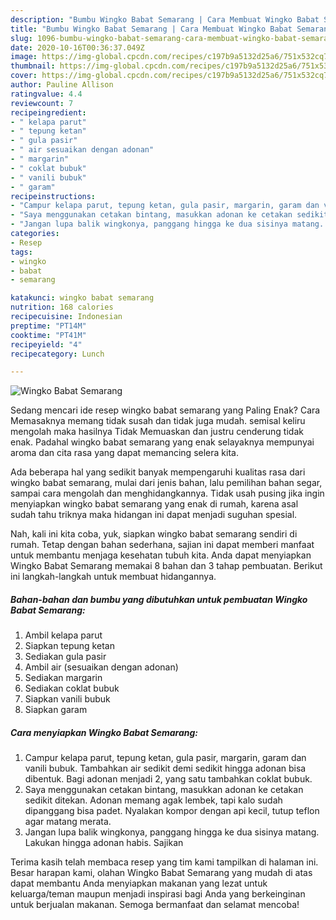 ```yaml
---
description: "Bumbu Wingko Babat Semarang | Cara Membuat Wingko Babat Semarang Yang Bisa Manjain Lidah"
title: "Bumbu Wingko Babat Semarang | Cara Membuat Wingko Babat Semarang Yang Bisa Manjain Lidah"
slug: 1096-bumbu-wingko-babat-semarang-cara-membuat-wingko-babat-semarang-yang-bisa-manjain-lidah
date: 2020-10-16T00:36:37.049Z
image: https://img-global.cpcdn.com/recipes/c197b9a5132d25a6/751x532cq70/wingko-babat-semarang-foto-resep-utama.jpg
thumbnail: https://img-global.cpcdn.com/recipes/c197b9a5132d25a6/751x532cq70/wingko-babat-semarang-foto-resep-utama.jpg
cover: https://img-global.cpcdn.com/recipes/c197b9a5132d25a6/751x532cq70/wingko-babat-semarang-foto-resep-utama.jpg
author: Pauline Allison
ratingvalue: 4.4
reviewcount: 7
recipeingredient:
- " kelapa parut"
- " tepung ketan"
- " gula pasir"
- " air sesuaikan dengan adonan"
- " margarin"
- " coklat bubuk"
- " vanili bubuk"
- " garam"
recipeinstructions:
- "Campur kelapa parut, tepung ketan, gula pasir, margarin, garam dan vanili bubuk. Tambahkan air sedikit demi sedikit hingga adonan bisa dibentuk. Bagi adonan menjadi 2, yang satu tambahkan coklat bubuk."
- "Saya menggunakan cetakan bintang, masukkan adonan ke cetakan sedikit ditekan. Adonan memang agak lembek, tapi kalo sudah dipanggang bisa padet. Nyalakan kompor dengan api kecil, tutup teflon agar matang merata."
- "Jangan lupa balik wingkonya, panggang hingga ke dua sisinya matang. Lakukan hingga adonan habis. Sajikan"
categories:
- Resep
tags:
- wingko
- babat
- semarang

katakunci: wingko babat semarang 
nutrition: 168 calories
recipecuisine: Indonesian
preptime: "PT14M"
cooktime: "PT41M"
recipeyield: "4"
recipecategory: Lunch

---
```



![Wingko Babat Semarang](https://img-global.cpcdn.com/recipes/c197b9a5132d25a6/751x532cq70/wingko-babat-semarang-foto-resep-utama.jpg)

Sedang mencari ide resep wingko babat semarang yang Paling Enak? Cara Memasaknya memang tidak susah dan tidak juga mudah. semisal keliru mengolah maka hasilnya Tidak Memuaskan dan justru cenderung tidak enak. Padahal wingko babat semarang yang enak selayaknya mempunyai aroma dan cita rasa yang dapat memancing selera kita.

Ada beberapa hal yang sedikit banyak mempengaruhi kualitas rasa dari wingko babat semarang, mulai dari jenis bahan, lalu pemilihan bahan segar, sampai cara mengolah dan menghidangkannya. Tidak usah pusing jika ingin menyiapkan wingko babat semarang yang enak di rumah, karena asal sudah tahu triknya maka hidangan ini dapat menjadi suguhan spesial.




Nah, kali ini kita coba, yuk, siapkan wingko babat semarang sendiri di rumah. Tetap dengan bahan sederhana, sajian ini dapat memberi manfaat untuk membantu menjaga kesehatan tubuh kita. Anda dapat menyiapkan Wingko Babat Semarang memakai 8 bahan dan 3 tahap pembuatan. Berikut ini langkah-langkah untuk membuat hidangannya.

<!--inarticleads1-->

##### Bahan-bahan dan bumbu yang dibutuhkan untuk pembuatan Wingko Babat Semarang:

1. Ambil  kelapa parut
1. Siapkan  tepung ketan
1. Sediakan  gula pasir
1. Ambil  air (sesuaikan dengan adonan)
1. Sediakan  margarin
1. Sediakan  coklat bubuk
1. Siapkan  vanili bubuk
1. Siapkan  garam




<!--inarticleads2-->

##### Cara menyiapkan Wingko Babat Semarang:

1. Campur kelapa parut, tepung ketan, gula pasir, margarin, garam dan vanili bubuk. Tambahkan air sedikit demi sedikit hingga adonan bisa dibentuk. Bagi adonan menjadi 2, yang satu tambahkan coklat bubuk.
1. Saya menggunakan cetakan bintang, masukkan adonan ke cetakan sedikit ditekan. Adonan memang agak lembek, tapi kalo sudah dipanggang bisa padet. Nyalakan kompor dengan api kecil, tutup teflon agar matang merata.
1. Jangan lupa balik wingkonya, panggang hingga ke dua sisinya matang. Lakukan hingga adonan habis. Sajikan




Terima kasih telah membaca resep yang tim kami tampilkan di halaman ini. Besar harapan kami, olahan Wingko Babat Semarang yang mudah di atas dapat membantu Anda menyiapkan makanan yang lezat untuk keluarga/teman maupun menjadi inspirasi bagi Anda yang berkeinginan untuk berjualan makanan. Semoga bermanfaat dan selamat mencoba!
